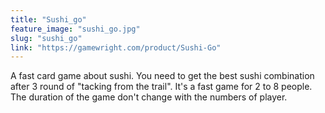 ```yaml
---
title: "Sushi_go"
feature_image: "sushi_go.jpg"
slug: "sushi_go"
link: "https://gamewright.com/product/Sushi-Go"
---
```


A fast card game about sushi. You need to get the best sushi combination after 3 round of "tacking from the trail".
It's a fast game for 2 to 8 people. The duration of the game don't change with the numbers of player.
